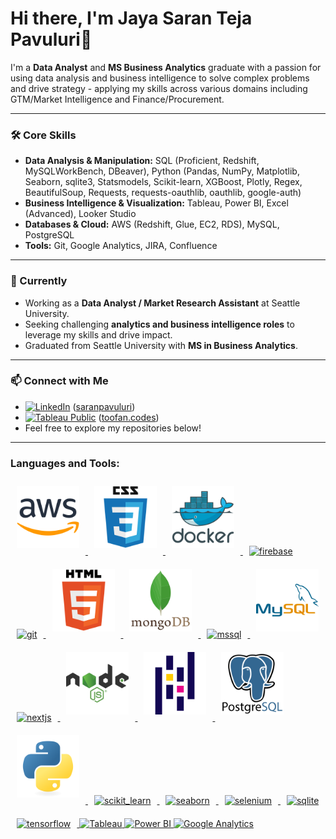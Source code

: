# Hi there, I'm Jaya Saran Teja Pavuluri👋

I'm a **Data Analyst** and **MS Business Analytics** graduate with a passion for using data analysis and business intelligence to solve complex problems and drive strategy - applying my skills across various domains including GTM/Market Intelligence and Finance/Procurement.

---

### 🛠️ Core Skills

* **Data Analysis & Manipulation:** SQL (Proficient, Redshift, MySQLWorkBench, DBeaver), Python (Pandas, NumPy, Matplotlib, Seaborn, sqlite3, Statsmodels, Scikit-learn, XGBoost, Plotly, Regex, BeautifulSoup, Requests, requests-oauthlib, oauthlib, google-auth)
* **Business Intelligence & Visualization:** Tableau, Power BI, Excel (Advanced), Looker Studio
* **Databases & Cloud:** AWS (Redshift, Glue, EC2, RDS), MySQL, PostgreSQL
* **Tools:** Git, Google Analytics, JIRA, Confluence

---

### 🌱 Currently

* Working as a **Data Analyst / Market Research Assistant** at Seattle University.
* Seeking challenging **analytics and business intelligence roles** to leverage my skills and drive impact.
* Graduated from Seattle University with **MS in Business Analytics**.

---

### 📫 Connect with Me

* <a href="https://www.linkedin.com/in/saranpavuluri" target="_blank"><img src="https://img.shields.io/badge/LinkedIn-%230077B5.svg?&style=flat-square&logo=linkedin&logoColor=white" alt="LinkedIn"></a> ([saranpavuluri](https://www.linkedin.com/in/saranpavuluri))
* <a href = "https://public.tableau.com/app/profile/toofan.codes/" target="_blank"><img src="https://www.tableau.com/themes/custom/tableau_www/logo.v2.svg" width="70" height="40" alt="Tableau Public"></a> ([toofan.codes](https://public.tableau.com/app/profile/toofan.codes/))
* Feel free to explore my repositories below!

---
<h3 align="left">Languages and Tools:</h3>
<p align="left"> 
  <a href=".." target="_blank" rel="noreferrer"> 
    <img src="https://raw.githubusercontent.com/devicons/devicon/master/icons/amazonwebservices/amazonwebservices-original-wordmark.svg" alt="aws" width="100"  height="100" style="margin: 10px;" /> 
  </a> 
  <a href=".." target="_blank" rel="noreferrer"> 
    <img src="https://raw.githubusercontent.com/devicons/devicon/master/icons/css3/css3-original-wordmark.svg" alt="css3" width="100"  height="100" style="margin: 10px;" /> 
  </a> 
  <a href=".." target="_blank" rel="noreferrer"> 
    <img src="https://raw.githubusercontent.com/devicons/devicon/master/icons/docker/docker-original-wordmark.svg" alt="docker" width="100"  height="100" style="margin: 10px;" /> 
  </a> 
  <a href=".." target="_blank" rel="noreferrer"> 
    <img src="https://www.gstatic.com/devrel-devsite/prod/v8d1d0686aef3ca9671e026a6ce14af5c61b805aabef7c385b0e34494acbfc654/firebase/images/lockup.svg" alt="firebase" width="100"  height="100" style="margin: 10px;" /> 
  </a> 
  <a href=".." target="_blank" rel="noreferrer"> 
    <img src="https://www.vectorlogo.zone/logos/git-scm/git-scm-icon.svg" alt="git" width="100"  height="100" style="margin: 10px;" /> 
  </a>
  <a href=".." target="_blank" rel="noreferrer"> 
    <img src="https://raw.githubusercontent.com/devicons/devicon/master/icons/html5/html5-original-wordmark.svg" alt="html5" width="100"  height="100" style="margin: 10px;" /> 
  </a> 
  <a href=".." target="_blank" rel="noreferrer"> 
    <img src="https://raw.githubusercontent.com/devicons/devicon/master/icons/mongodb/mongodb-original-wordmark.svg" alt="mongodb" width="100"  height="100" style="margin: 10px;" /> 
  </a> 
  <a href=".." target="_blank" rel="noreferrer"> 
    <img src="https://www.svgrepo.com/show/303229/microsoft-sql-server-logo.svg" alt="mssql" width="100"  height="100" style="margin: 10px;" /> 
  </a> 
  <a href="../" target="_blank" rel="noreferrer"> 
    <img src="https://raw.githubusercontent.com/devicons/devicon/master/icons/mysql/mysql-original-wordmark.svg" alt="mysql" width="100"  height="100" style="margin: 10px;" /> 
  </a> 
  <a href=".." target="_blank" rel="noreferrer"> 
    <img src="https://cdn.worldvectorlogo.com/logos/nextjs-2.svg" alt="nextjs" width="100"  height="100" style="margin: 10px;" /> </a> 
  <a href=".." target="_blank" rel="noreferrer"> 
    <img src="https://raw.githubusercontent.com/devicons/devicon/master/icons/nodejs/nodejs-original-wordmark.svg" alt="nodejs" width="100"  height="100" style="margin: 10px;" /> 
  </a> 
  <a href=".." target="_blank" rel="noreferrer"> 
    <img src="https://raw.githubusercontent.com/devicons/devicon/2ae2a900d2f041da66e950e4d48052658d850630/icons/pandas/pandas-original.svg" alt="pandas" width="100"  height="100" style="margin: 10px;" /> 
  </a> 
  <a href=".." target="_blank" rel="noreferrer"> 
    <img src="https://raw.githubusercontent.com/devicons/devicon/master/icons/postgresql/postgresql-original-wordmark.svg" alt="postgresql" width="100"  height="100" style="margin: 10px;" /> 
  </a> 
  <a href=".." target="_blank" rel="noreferrer"> 
    <img src="https://raw.githubusercontent.com/devicons/devicon/master/icons/python/python-original.svg" alt="python" width="100"  height="100" style="margin: 10px;" /> 
  </a> 
  <a href=".." target="_blank" rel="noreferrer"> 
    <img src="https://upload.wikimedia.org/wikipedia/commons/0/05/Scikit_learn_logo_small.svg" alt="scikit_learn" width="100"  height="100" style="margin: 10px;" /> 
  </a> 
  <a href=".." target="_blank" rel="noreferrer"> 
    <img src="https://seaborn.pydata.org/_images/logo-mark-lightbg.svg" alt="seaborn" width="100"  height="100" style="margin: 10px;" /> 
  </a> 
  <a href=".." target="_blank" rel="noreferrer"> 
    <img src="https://raw.githubusercontent.com/detain/svg-logos/780f25886640cef088af994181646db2f6b1a3f8/svg/selenium-logo.svg" alt="selenium" width="100"  height="100" style="margin: 10px;" /> 
  </a> 
  <a href=".." target="_blank" rel="noreferrer"> 
    <img src="https://www.vectorlogo.zone/logos/sqlite/sqlite-icon.svg" alt="sqlite" width="100"  height="100" style="margin: 10px;" /> 
  </a> 
  <a href=".." target="_blank" rel="noreferrer"> 
    <img src="https://www.vectorlogo.zone/logos/tensorflow/tensorflow-icon.svg" alt="tensorflow" width="100"  height="100" style="margin: 10px;" /> 
  </a> 
  <a href=".." target="_blank" rel="noreferrer" title="Tableau"> 
    <img src="https://www.tableau.com/themes/custom/tableau_www/logo.v2.svg" alt="Tableau" height="60"/>
  </a>
  <a href=".." target="_blank" rel="noreferrer" title="Power BI"> 
    <img src="https://cdn-dynmedia-1.microsoft.com/is/image/microsoftcorp/Analysts_PBI?resMode=sharp2&op_usm=1.5,0.65,15,0&wid=2000&qlt=99&fmt=png-alpha&fit=constrain" alt="Power BI"     width="100" height="100"/>
  </a>
  <a href=".." target="_blank" rel="noreferrer" title="Google Analytics"> 
    <img src="https://developers.google.com/static/analytics/images/terms/lockup_ic_Analytics_horiz_272px_clr.png" alt="Google Analytics" height="60"/>
  </a>
</p>

